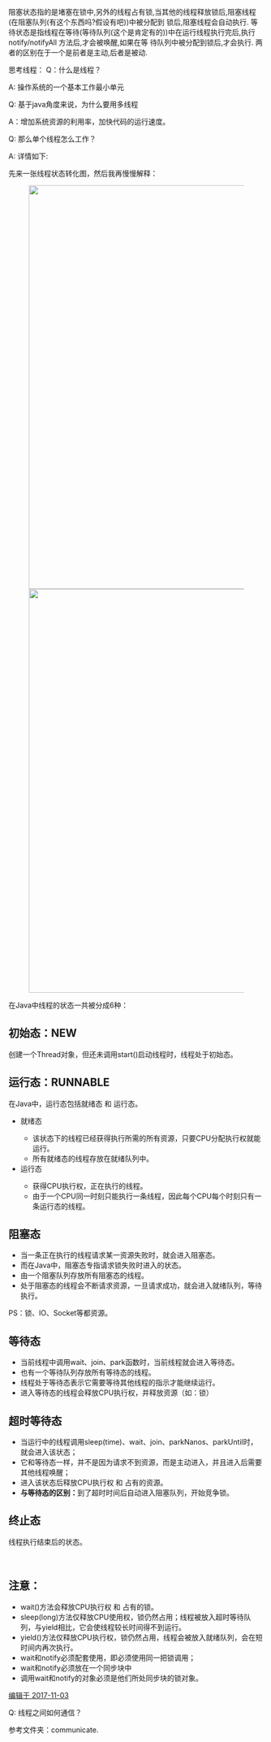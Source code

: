 阻塞状态指的是堵塞在锁中,另外的线程占有锁,当其他的线程释放锁后,阻塞线程(在阻塞队列(有这个东西吗?假设有吧))中被分配到
锁后,阻塞线程会自动执行.
等待状态是指线程在等待(等待队列(这个是肯定有的))中在运行线程执行完后,执行notify/notifyAll 方法后,才会被唤醒,如果在等
待队列中被分配到锁后,才会执行.
两者的区别在于一个是前者是主动,后者是被动.

思考线程：
Q：什么是线程？

A: 操作系统的一个基本工作最小单元

Q: 基于java角度来说，为什么要用多线程

A：增加系统资源的利用率，加快代码的运行速度。

Q: 那么单个线程怎么工作？

A: 详情如下:
<div class="List-item"><div class="ContentItem AnswerItem" data-za-index="0" data-zop="{&quot;authorName&quot;:&quot;大闲人柴毛毛&quot;,&quot;itemId&quot;:252912242,&quot;title&quot;:&quot;Java线程中wait状态和block状态的区别?&quot;,&quot;type&quot;:&quot;answer&quot;}" name="252912242" itemprop="acceptedAnswer" itemtype="http://schema.org/Answer" itemscope="" data-za-detail-view-path-module="AnswerItem" data-za-extra-module="{&quot;card&quot;:{&quot;has_image&quot;:false,&quot;has_video&quot;:false,&quot;content&quot;:{&quot;type&quot;:&quot;Answer&quot;,&quot;token&quot;:&quot;252912242&quot;,&quot;upvote_num&quot;:32,&quot;comment_num&quot;:7,&quot;publish_timestamp&quot;:null,&quot;parent_token&quot;:&quot;27654579&quot;,&quot;author_member_hash_id&quot;:&quot;a2e67f2f8129c541265f5737236bf9f8&quot;}}}"><meta itemprop="image" content="https://pic1.zhimg.com/v2-6fdc939e35ec801c31ea515e80a88367_200x112.jpg"><meta itemprop="upvoteCount" content="32"><meta itemprop="url" content="https://www.zhihu.com/question/27654579/answer/252912242"><meta itemprop="dateCreated" content="2017-10-31T09:43:15.000Z"><meta itemprop="dateModified" content="2017-11-03T02:15:10.000Z"><meta itemprop="commentCount" content="7"><div class="RichContent RichContent--unescapable"><div class="RichContent-inner"><span class="RichText ztext CopyrightRichText-richText" itemprop="text"><p>先来一张线程状态转化图，然后我再慢慢解释：</p><figure><noscript><img src="https://pic4.zhimg.com/v2-6fdc939e35ec801c31ea515e80a88367_b.jpg" data-caption="" data-rawwidth="795" data-rawheight="541" class="origin_image zh-lightbox-thumb" width="795" data-original="https://pic4.zhimg.com/v2-6fdc939e35ec801c31ea515e80a88367_r.jpg"></noscript><img src="https://pic4.zhimg.com/80/v2-6fdc939e35ec801c31ea515e80a88367_hd.jpg" data-caption="" data-rawwidth="795" data-rawheight="541" class="origin_image zh-lightbox-thumb lazy" width="795" data-original="https://pic4.zhimg.com/v2-6fdc939e35ec801c31ea515e80a88367_r.jpg" data-actualsrc="https://pic4.zhimg.com/v2-6fdc939e35ec801c31ea515e80a88367_b.jpg"></figure><p>在Java中线程的状态一共被分成6种：</p><h2><b>初始态：NEW</b></h2><p>创建一个Thread对象，但还未调用start()启动线程时，线程处于初始态。</p><h2><b>运行态：RUNNABLE</b></h2><p>在Java中，运行态包括就绪态 和 运行态。</p><ul><li>就绪态  </li><ul><li>该状态下的线程已经获得执行所需的所有资源，只要CPU分配执行权就能运行。</li><li>所有就绪态的线程存放在就绪队列中。</li></ul><li>运行态  </li><ul><li>获得CPU执行权，正在执行的线程。</li><li>由于一个CPU同一时刻只能执行一条线程，因此每个CPU每个时刻只有一条运行态的线程。</li></ul></ul><h2><b>阻塞态</b></h2><ul><li>当一条正在执行的线程请求某一资源失败时，就会进入阻塞态。</li><li>而在Java中，阻塞态专指请求锁失败时进入的状态。</li><li>由一个阻塞队列存放所有阻塞态的线程。</li><li>处于阻塞态的线程会不断请求资源，一旦请求成功，就会进入就绪队列，等待执行。</li></ul><p>PS：锁、IO、Socket等都资源。</p><h2><b>等待态</b></h2><ul><li>当前线程中调用wait、join、park函数时，当前线程就会进入等待态。</li><li>也有一个等待队列存放所有等待态的线程。</li><li>线程处于等待态表示它需要等待其他线程的指示才能继续运行。</li><li>进入等待态的线程会释放CPU执行权，并释放资源（如：锁）</li></ul><h2><b>超时等待态</b></h2><ul><li>当运行中的线程调用sleep(time)、wait、join、parkNanos、parkUntil时，就会进入该状态；</li><li>它和等待态一样，并不是因为请求不到资源，而是主动进入，并且进入后需要其他线程唤醒；</li><li>进入该状态后释放CPU执行权 和 占有的资源。</li><li><b>与等待态的区别：</b>到了超时时间后自动进入阻塞队列，开始竞争锁。</li></ul><h2><b>终止态</b></h2><p>线程执行结束后的状态。</p><p><br></p><h2><b>注意：</b></h2><ul><li>wait()方法会释放CPU执行权 和 占有的锁。</li><li>sleep(long)方法仅释放CPU使用权，锁仍然占用；线程被放入超时等待队列，与yield相比，它会使线程较长时间得不到运行。</li><li>yield()方法仅释放CPU执行权，锁仍然占用，线程会被放入就绪队列，会在短时间内再次执行。</li><li>wait和notify必须配套使用，即必须使用同一把锁调用；</li><li>wait和notify必须放在一个同步块中</li><li>调用wait和notify的对象必须是他们所处同步块的锁对象。</li></ul></span></div><div><div class="ContentItem-time"><a target="_blank" href="/question/27654579/answer/252912242"><span data-tooltip="发布于 2017-10-31 17:43">编辑于 2017-11-03</span></a></div></div><div></div></div></div></div>

Q: 线程之间如何通信？

参考文件夹：communicate.
